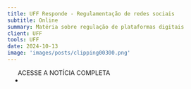 ```yaml
---
title: UFF Responde - Regulamentação de redes sociais
subtitle: Online
summary: Matéria sobre regulação de plataformas digitais
client: UFF
tools: UFF
date: 2024-10-13
image: 'images/posts/clipping00300.png'
---
```


<div class="post__share"><ul class="share__list list-reset">ACESSE A NOTÍCIA COMPLETA<li class="share__item" style="margin-left: 10px"><a class="share__link share__facebook" style="background: #fa5657" href=https://www.uff.br/27-02-2024/uff-responde-regulamentacao-de-redes-sociais/" title="Link" rel="nofolow"><i class="fa-solid fa-link"></i></a></li></ul></div>
<!-- <div class="gallery-box"><div class="gallery"><img src="/clipping/images/example-1.jpg" loading="lazy" alt="Project"><img src="/clipping/images/example-2.jpg" loading="lazy" alt="Project"></div><em>Gallery / <a href="https://www.freepik.com/" target="_blank">Freepic</a></em></div> -->
